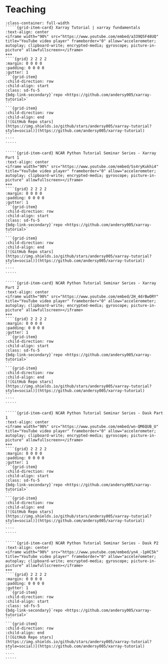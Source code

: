 # Teaching

``````{grid} 2
:class-container: full-width
`````{grid-item-card} Xarray Tutorial | xarray fundamentals
:text-align: center
<iframe width="90%" src="https://www.youtube.com/embed/a339Q5F48UQ" title="YouTube video player" frameborder="0" allow="accelerometer; autoplay; clipboard-write; encrypted-media; gyroscope; picture-in-picture" allowfullscreen></iframe>
+++
````{grid} 2 2 2 2
:margin: 0 0 0 0
:padding: 0 0 0 0
:gutter: 1
```{grid-item}
:child-direction: row
:child-align: start
:class: sd-fs-5
{bdg-link-secondary}`repo <https://github.com/andersy005/xarray-tutorial>`
```
```{grid-item}
:child-direction: row
:child-align: end
[![GitHub Repo stars](https://img.shields.io/github/stars/andersy005/xarray-tutorial?style=social)](https://github.com/andersy005/xarray-tutorial)
```
````
`````

`````{grid-item-card} NCAR Python Tutorial Seminar Series - Xarray Part 1
:text-align: center
<iframe width="90%" src="https://www.youtube.com/embed/Ss4ryKukhi4" title="YouTube video player" frameborder="0" allow="accelerometer; autoplay; clipboard-write; encrypted-media; gyroscope; picture-in-picture" allowfullscreen></iframe>
+++
````{grid} 2 2 2 2
:margin: 0 0 0 0
:padding: 0 0 0 0
:gutter: 1
```{grid-item}
:child-direction: row
:child-align: start
:class: sd-fs-5
{bdg-link-secondary}`repo <https://github.com/andersy005/xarray-tutorial>`
```
```{grid-item}
:child-direction: row
:child-align: end
[![GitHub Repo stars](https://img.shields.io/github/stars/andersy005/xarray-tutorial?style=social)](https://github.com/andersy005/xarray-tutorial)
```
````
`````

`````{grid-item-card} NCAR Python Tutorial Seminar Series - Xarray Part 2
:text-align: center
<iframe width="90%" src="https://www.youtube.com/embed/2H_4drBwORY" title="YouTube video player" frameborder="0" allow="accelerometer; autoplay; clipboard-write; encrypted-media; gyroscope; picture-in-picture" allowfullscreen></iframe>
+++
````{grid} 2 2 2 2
:margin: 0 0 0 0
:padding: 0 0 0 0
:gutter: 1
```{grid-item}
:child-direction: row
:child-align: start
:class: sd-fs-5
{bdg-link-secondary}`repo <https://github.com/andersy005/xarray-tutorial>`
```
```{grid-item}
:child-direction: row
:child-align: end
[![GitHub Repo stars](https://img.shields.io/github/stars/andersy005/xarray-tutorial?style=social)](https://github.com/andersy005/xarray-tutorial)
```
````
`````

`````{grid-item-card} NCAR Python Tutorial Seminar Series - Dask Part 1
:text-align: center
<iframe width="90%" src="https://www.youtube.com/embed/wn-QM6QUB_U" title="YouTube video player" frameborder="0" allow="accelerometer; autoplay; clipboard-write; encrypted-media; gyroscope; picture-in-picture" allowfullscreen></iframe>
+++
````{grid} 2 2 2 2
:margin: 0 0 0 0
:padding: 0 0 0 0
:gutter: 1
```{grid-item}
:child-direction: row
:child-align: start
:class: sd-fs-5
{bdg-link-secondary}`repo <https://github.com/andersy005/xarray-tutorial>`
```
```{grid-item}
:child-direction: row
:child-align: end
[![GitHub Repo stars](https://img.shields.io/github/stars/andersy005/xarray-tutorial?style=social)](https://github.com/andersy005/xarray-tutorial)
```
````
`````

`````{grid-item-card} NCAR Python Tutorial Seminar Series - Dask P2
:text-align: center
<iframe width="90%" src="https://www.youtube.com/embed/yn4_-1pHC5k" title="YouTube video player" frameborder="0" allow="accelerometer; autoplay; clipboard-write; encrypted-media; gyroscope; picture-in-picture" allowfullscreen></iframe>
+++
````{grid} 2 2 2 2
:margin: 0 0 0 0
:padding: 0 0 0 0
:gutter: 1
```{grid-item}
:child-direction: row
:child-align: start
:class: sd-fs-5
{bdg-link-secondary}`repo <https://github.com/andersy005/xarray-tutorial>`
```
```{grid-item}
:child-direction: row
:child-align: end
[![GitHub Repo stars](https://img.shields.io/github/stars/andersy005/xarray-tutorial?style=social)](https://github.com/andersy005/xarray-tutorial)
```
````
`````

``````
